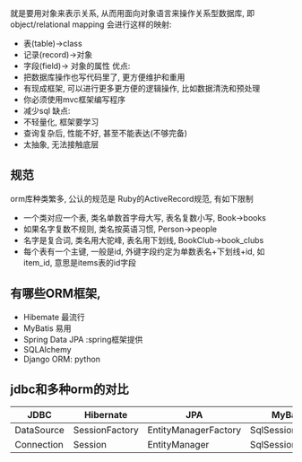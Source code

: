 就是要用对象来表示关系, 从而用面向对象语言来操作关系型数据库, 即object/relational mapping
会进行这样的映射:
- 表(table)->class
- 记录(record)->对象
- 字段(field)-> 对象的属性
优点:
- 把数据库操作也写代码里了, 更方便维护和重用
- 有现成框架, 可以进行更多更方便的逻辑操作, 比如数据清洗和预处理
- 你必须使用mvc框架编写程序
- 减少sql
缺点:
- 不轻量化, 框架要学习
- 查询复杂后, 性能不好, 甚至不能表达(不够完备)
- 太抽象, 无法接触底层
## 规范
orm库种类繁多, 公认的规范是 Ruby的ActiveRecord规范, 有如下限制
- 一个类对应一个表, 类名单数首字母大写, 表名复数小写, Book->books
- 如果名字复数不规则, 类名按英语习惯, Person->people
- 名字是复合词, 类名用大驼峰, 表名用下划线, BookClub->book_clubs
- 每个表有一个主键, 一般是id,  外键字段约定为单数表名+下划线+id, 如item_id, 意思是items表的id字段
## 有哪些ORM框架, 
- Hibemate 最流行
- MyBatis 易用
- Spring Data JPA :spring框架提供
- SQLAlchemy
- Django ORM: python
## jdbc和多种orm的对比

|JDBC|Hibernate|JPA|MyBatis|
|---|---|---|---|
|DataSource|SessionFactory|EntityManagerFactory|SqlSessionFactory|
|Connection|Session|EntityManager|SqlSession|
